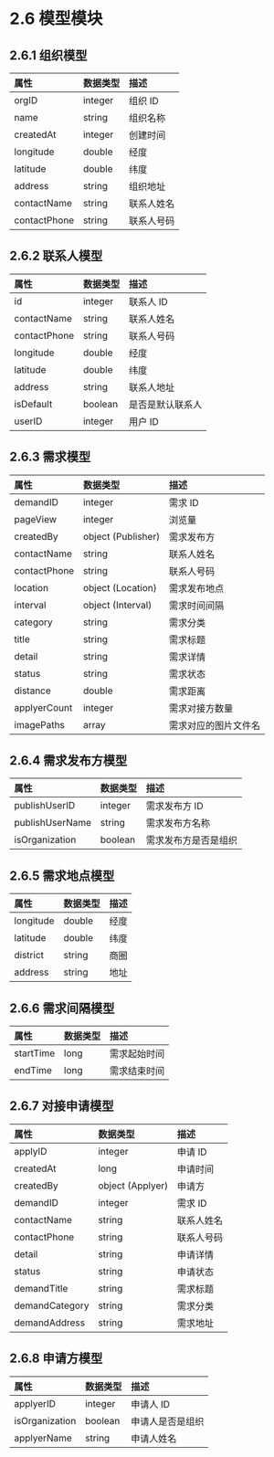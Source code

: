 # 2.6 模型模块

## 2.6.1 组织模型

| 属性 | 数据类型 | 描述 |
| :--- | :--- | :--- |
| orgID | integer | 组织 ID |
| name | string | 组织名称 |
| createdAt | integer | 创建时间 |
| longitude | double | 经度 |
| latitude | double | 纬度 |
| address | string | 组织地址 |
| contactName | string | 联系人姓名 |
| contactPhone | string | 联系人号码 |

## 2.6.2 联系人模型

| 属性 | 数据类型 | 描述 |
| :--- | :--- | :--- |
| id | integer | 联系人 ID |
| contactName | string | 联系人姓名 |
| contactPhone | string | 联系人号码 |
| longitude | double | 经度 |
| latitude | double | 纬度 |
| address | string | 联系人地址 |
| isDefault | boolean | 是否是默认联系人 |
| userID | integer | 用户 ID |

## 2.6.3 需求模型

| 属性 | 数据类型 | 描述 |
| :--- | :--- | :--- |
| demandID | integer | 需求 ID |
| pageView | integer | 浏览量 |
| createdBy | object \(Publisher\) | 需求发布方 |
| contactName | string | 联系人姓名 |
| contactPhone | string | 联系人号码 |
| location | object \(Location\) | 需求发布地点 |
| interval | object \(Interval\) | 需求时间间隔 |
| category | string | 需求分类 |
| title | string | 需求标题 |
| detail | string | 需求详情 |
| status | string | 需求状态 |
| distance | double | 需求距离 |
| applyerCount | integer | 需求对接方数量 |
| imagePaths | array | 需求对应的图片文件名 |

## 2.6.4 需求发布方模型

| 属性 | 数据类型 | 描述 |
| :--- | :--- | :--- |
| publishUserID | integer | 需求发布方 ID |
| publishUserName | string | 需求发布方名称 |
| isOrganization | boolean | 需求发布方是否是组织 |

## 2.6.5 需求地点模型

| 属性 | 数据类型 | 描述 |
| :--- | :--- | :--- |
| longitude | double | 经度 |
| latitude | double | 纬度 |
| district | string | 商圈 |
| address | string | 地址 |

## 2.6.6 需求间隔模型

| 属性 | 数据类型 | 描述 |
| :--- | :--- | :--- |
| startTime | long | 需求起始时间 |
| endTime | long | 需求结束时间 |

## 2.6.7 对接申请模型

| 属性 | 数据类型 | 描述 |
| :--- | :--- | :--- |
| applyID | integer | 申请 ID |
| createdAt | long | 申请时间 |
| createdBy | object \(Applyer\) | 申请方 |
| demandID | integer | 需求 ID |
| contactName | string | 联系人姓名 |
| contactPhone | string | 联系人号码 |
| detail | string | 申请详情 |
| status | string | 申请状态 |
| demandTitle | string | 需求标题 |
| demandCategory | string | 需求分类 |
| demandAddress | string | 需求地址 |

## 2.6.8 申请方模型

| 属性 | 数据类型 | 描述 |
| :--- | :--- | :--- |
| applyerID | integer | 申请人 ID |
| isOrganization | boolean | 申请人是否是组织 |
| applyerName | string | 申请人姓名 |

